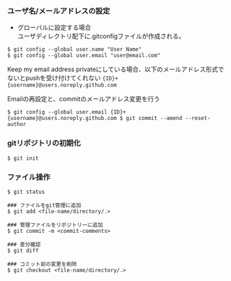 ### ユーザ名/メールアドレスの設定

- グローバルに設定する場合  
  ユーザディレクトリ配下に.gitconfigファイルが作成される。
 
```
$ git config --global user.name "User Name"
$ git config --global user.email "user@email.com"
```

Keep my email address privateにしている場合、以下のメールアドレス形式でないとpushを受け付けてくれない
`{ID}+{username}@users.noreply.github.com`

Emailの再設定と、commitのメールアドレス変更を行う

``
$ git config --global user.email {ID}+{username}@users.noreply.github.com
$ git commit --amend --reset-author
``


### gitリポジトリの初期化

```
$ git init
```

### ファイル操作

```
$ git status

### ファイルをgit管理に追加
$ git add <file-name/directory/.>

### 管理ファイルをリポジトリーに追加
$ git commit -m <commit-comments>

### 差分確認
$ git diff

### コミット前の変更を削除
$ git checkout <file-name/directory/.>
```
